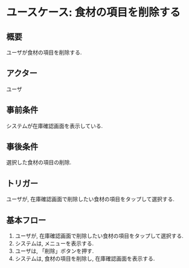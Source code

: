 # ユースケース: 食材の項目を削除する

## 概要
ユーザが食材の項目を削除する.

## アクター
ユーザ

## 事前条件
システムが在庫確認画面を表示している.

## 事後条件
選択した食材の項目の削除.

## トリガー
ユーザが, 在庫確認画面で削除したい食材の項目をタップして選択する.

## 基本フロー
1. ユーザが, 在庫確認画面で削除したい食材の項目をタップして選択する.
2. システムは, メニューを表示する.
3. ユーザは, 「削除」ボタンを押す.
4. システムは, 食材の項目を削除し, 在庫確認画面を表示する.
